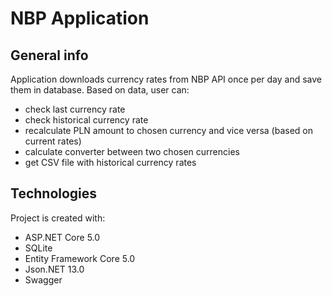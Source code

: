 # NBP Application

## General info
Application downloads currency rates from NBP API once per day and save them in database.
Based on data, user can:
* check last currency rate
* check historical currency rate
* recalculate PLN amount to chosen currency and vice versa (based on current rates)
* calculate converter between two chosen currencies
* get CSV file with historical currency rates
	
## Technologies
Project is created with:
* ASP.NET Core 5.0
* SQLite
* Entity Framework Core 5.0
* Json.NET 13.0
* Swagger
	
